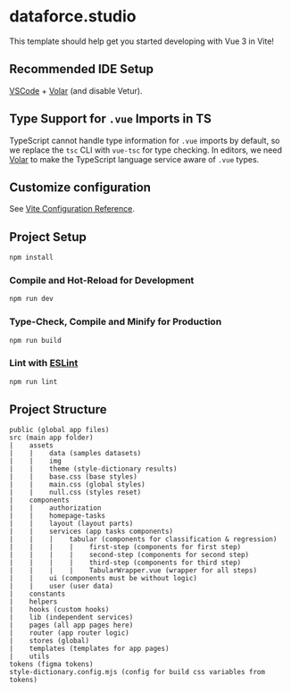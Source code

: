 # dataforce.studio

This template should help get you started developing with Vue 3 in Vite!

## Recommended IDE Setup

[VSCode](https://code.visualstudio.com/) + [Volar](https://marketplace.visualstudio.com/items?itemName=Vue.volar) (and disable Vetur).

## Type Support for `.vue` Imports in TS

TypeScript cannot handle type information for `.vue` imports by default, so we replace the `tsc` CLI with `vue-tsc` for type checking. In editors, we need [Volar](https://marketplace.visualstudio.com/items?itemName=Vue.volar) to make the TypeScript language service aware of `.vue` types.

## Customize configuration

See [Vite Configuration Reference](https://vite.dev/config/).

## Project Setup

```sh
npm install
```

### Compile and Hot-Reload for Development

```sh
npm run dev
```

### Type-Check, Compile and Minify for Production

```sh
npm run build
```

### Lint with [ESLint](https://eslint.org/)

```sh
npm run lint
```

## Project Structure
```
public (global app files)
src (main app folder)
|    assets
|    |    data (samples datasets)
|    |    img
|    |    theme (style-dictionary results)
|    |    base.css (base styles)
|    |    main.css (global styles)
|    |    null.css (styles reset)
|    components
|    |    authorization
|    |    homepage-tasks
|    |    layout (layout parts)
|    |    services (app tasks components)
|    |    |    tabular (components for classification & regression)
|    |    |    |    first-step (components for first step)
|    |    |    |    second-step (components for second step)
|    |    |    |    third-step (components for third step)
|    |    |    |    TabularWrapper.vue (wrapper for all steps)
|    |    ui (components must be without logic)
|    |    user (user data)
|    constants
|    helpers
|    hooks (custom hooks)
|    lib (independent services)
|    pages (all app pages here)
|    router (app router logic)
|    stores (global)
|    templates (templates for app pages)
|    utils
tokens (figma tokens)
style-dictionary.config.mjs (config for build css variables from tokens)
```